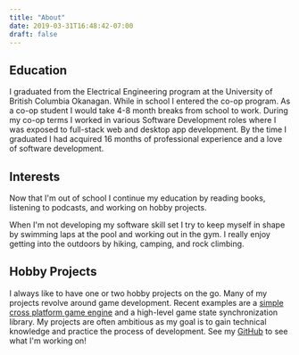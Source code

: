 ```yaml
---
title: "About"
date: 2019-03-31T16:48:42-07:00
draft: false
---
```


## Education

I graduated from the Electrical Engineering program at the University of British Columbia Okanagan. While in school I entered the co-op program. As a co-op student I would take 4-8 month breaks from school to work. During my co-op terms I worked in various Software Development roles where I was exposed to full-stack web and desktop app development. By the time I graduated I had acquired 16 months of professional experience and a love of software development.

## Interests

Now that I'm out of school I continue my education by reading books, listening to podcasts, and working on hobby projects.

When I'm not developing my software skill set I try to keep myself in shape by swimming laps at the pool and working out in the gym. I really enjoy getting into the outdoors by hiking, camping, and rock climbing.

## Hobby Projects

I always like to have one or two hobby projects on the go. Many of my projects revolve around game development. Recent examples are a [simple cross platform game engine](/projects/tortuga) and a high-level game state synchronization library. My projects are often ambitious as my goal is to gain technical knowledge and practice the process of development. See my [GitHub](https://github.com/generatives) to see what I'm working on!
